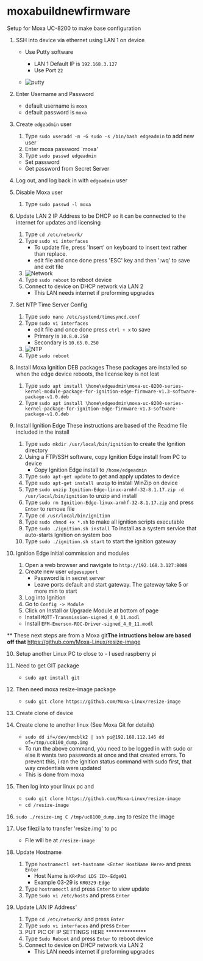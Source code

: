 # moxabuildnewfirmware
Setup for Moxa UC-8200 to make base configuration
1. SSH into device via ethernet using LAN 1 on device
   - Use Putty software
     - LAN 1 Default IP is `192.168.3.127`
     - Use Port `22`

   - ![putty](https://user-images.githubusercontent.com/108074645/175321878-c8aefea5-4a4e-4410-8502-54d3b70611ac.png)

2. Enter Username and Password
   - default username is `moxa`
   - default password is `moxa`

3. Create `edgeadmin` user
   1. Type `sudo useradd -m -G sudo -s /bin/bash edgeadmin` to add new user
   2. Enter moxa password `moxa'
   3. Type `sudo passwd edgeadmin`
     - Set password
     - Get password from Secret Server

4. Log out, and log back in with `edgeadmin` user

5. Disable Moxa user
   1. Type `sudo passwd -l moxa`

6. Update LAN 2 IP Address to be DHCP so it can be connected to the internet for updates and licensing 
   1. Type `cd /etc/network/`
   2. Type `sudo vi interfaces`
      - To update file, press 'Insert' on keyboard to insert text rather than replace.
      - edit file and once done press 'ESC' key and then ':wq' to save and exit file
   4. ![Network](https://user-images.githubusercontent.com/109390971/182206674-d5072440-a331-4c82-ae8a-625e36b6fee4.png)
   5. Type `sudo reboot` to reboot device
   6. Connect to device on DHCP network via LAN 2
      - This LAN needs internet if preforming upgrades
      
7. Set NTP Time Server Config 
   1. Type `sudo nano /etc/systemd/timesyncd.conf`
   2. Type `sudo vi interfaces`
      - edit file and once done press `ctrl + x` to save
      - Primary is `10.8.0.250`
      - Secondary is `10.65.0.250`
   4. ![NTP](https://user-images.githubusercontent.com/109390971/182207266-fd71b35f-93e4-4d0a-93f8-514b0a5a5589.png)
   5. Type `sudo reboot`
   
8. Install Moxa Ignition DEB packages
   These packages are installed so when the edge device reboots, the license key is not lost
   1. Type `sudo apt install \home\edgeadmin\moxa-uc-8200-series-kernel-module-package-for-ignition-edge-firmware-v1.3-software-package-v1.0.deb`
   2. Type `sudo apt install \home\edgeadmin\moxa-uc-8200-series-kernel-package-for-ignition-edge-firmware-v1.3-software-package-v1.0.deb`

8. Install Ignition Edge
   These instructions are based of the Readme file included in the install
   1. Type `sudo mkdir /usr/local/bin/ignition` to create the Ignition directory
   2. Using a FTP/SSH software, copy Ignition Edge install from PC to device
      - Copy Ignition Edge install to `/home/edgeadmin`
   3. Type `sudo apt-get update` to get and apply updates to device
   4. Type `sudo apt-get install unzip` to install WinZip on device
   5. Type `sudo unzip Ignition-Edge-linux-armhf-32-8.1.17.zip -d /usr/local/bin/ignition` to unzip and install
   6. Type `sudo rm Ignition-Edge-linux-armhf-32-8.1.17.zip` and press `Enter` to remove file
   7. Type `cd /usr/local/bin/ignition`
   8. Type `sudo chmod +x *.sh` to make all ignition scripts executable
   9. Type `sudo ./ignition.sh install` To install as a system service that auto-starts Ignition on system boo
   10. Type `sudo ./ignition.sh start` to start the ignition gateway
   
9. Ignition Edge initial commission and modules
   1. Open a web browser and navigate to `http://192.168.3.127:8088`
   2. Create new user `edgesupport`
      - Password is in secret server
      - Leave ports default and start gateway.  The gateway take 5 or more min to start
   3. Log into Ignition
   4. Go to `Config -> Module`
   5. Click on Install or Upgrade Module at bottom of page
     - Install `MQTT-Transmission-signed_4_0_11.modl`
     - Install `EFM-Emerson-ROC-Driver-signed_4_0_11.modl`

** These next steps are from a Moxa git**The intructions below are based off that**
https://github.com/Moxa-Linux/resize-image

10. Setup another Linux PC to close to - I used raspberry pi
   1. Need to get GIT package
      - `sudo apt install git`
   2. Then need moxa resize-image package
      - `sudo git clone https://github.com/Moxa-Linux/resize-image`
      
11. Create clone of device
   1. Create clone to another linux (See Moxa Git for details)
      - `sudo dd if=/dev/mmcblk2 | ssh pi@192.168.112.146 dd of=/tmp/uc8100_dump.img`
      - To run the above command, you need to be logged in with sudo or else it wants two passwords at once and that created errors.  To prevent this, i ran the ignition status command with sudo first, that way credentials were updated
      - This is done from moxa
   2. Then log into your linux pc and
      - `sudo git clone https://github.com/Moxa-Linux/resize-image`
      - `cd /resize-image`
   3. `sudo ./resize-img C /tmp/uc8100_dump.img` to resize the image
   4. Use filezilla to transfer 'resize.img' to pc
      - File will be at `/resize-image`
  
  
  
  

6. Update Hostname
   1. Type `hostnamectl set-hostname <Enter HostName Here>` and press `Enter`
      - Host Name is `KR<Pad LDS ID>-Edge01`
      - Example 03-29 is `KR0329-Edge`
   2. Type `hostnamectl` and press `Enter` to view update
   3. Type `Sudo vi /etc/hosts` and press `Enter`

7. Update LAN IP Address'
   1. Type `cd /etc/network/` and press `Enter`
   2. Type `sudo vi interfaces` and press `Enter`
   3. PUT PIC OF IP SETTINGS HERE ***************
   4. Type `Sudo Reboot` and press `Enter` to reboot device
   5. Connect to device on DHCP network via LAN 2
      - This LAN needs internet if preforming upgrades







   
